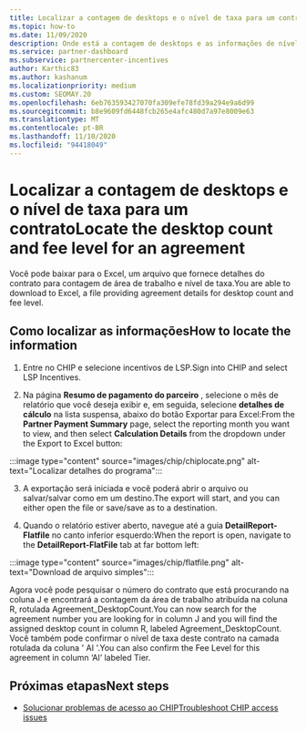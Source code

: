 ```yaml
---
title: Localizar a contagem de desktops e o nível de taxa para um contrato
ms.topic: how-to
ms.date: 11/09/2020
description: Onde está a contagem de desktops e as informações de nível de taxa em CHIP.
ms.service: partner-dashboard
ms.subservice: partnercenter-incentives
author: Karthic83
ms.author: kashanum
ms.localizationpriority: medium
ms.custom: SEOMAY.20
ms.openlocfilehash: 6eb763593427070fa309efe78fd39a294e9a6d99
ms.sourcegitcommit: b8e9609fd6448fcb265e4afc480d7a97e8009e63
ms.translationtype: MT
ms.contentlocale: pt-BR
ms.lasthandoff: 11/10/2020
ms.locfileid: "94418049"
---
```

# <a name="locate-the-desktop-count-and-fee-level-for-an-agreement"></a><span data-ttu-id="d7861-103">Localizar a contagem de desktops e o nível de taxa para um contrato</span><span class="sxs-lookup"><span data-stu-id="d7861-103">Locate the desktop count and fee level for an agreement</span></span>

<span data-ttu-id="d7861-104">Você pode baixar para o Excel, um arquivo que fornece detalhes do contrato para contagem de área de trabalho e nível de taxa.</span><span class="sxs-lookup"><span data-stu-id="d7861-104">You are able to download to Excel, a file providing agreement details for desktop count and fee level.</span></span>

## <a name="how-to-locate-the-information"></a><span data-ttu-id="d7861-105">Como localizar as informações</span><span class="sxs-lookup"><span data-stu-id="d7861-105">How to locate the information</span></span>

1. <span data-ttu-id="d7861-106">Entre no CHIP e selecione incentivos de LSP.</span><span class="sxs-lookup"><span data-stu-id="d7861-106">Sign into CHIP and select LSP Incentives.</span></span>

2. <span data-ttu-id="d7861-107">Na página **Resumo de pagamento do parceiro** , selecione o mês de relatório que você deseja exibir e, em seguida, selecione **detalhes de cálculo** na lista suspensa, abaixo do botão Exportar para Excel:</span><span class="sxs-lookup"><span data-stu-id="d7861-107">From the **Partner Payment Summary** page, select the reporting month you want to view, and then select **Calculation Details** from the dropdown under the Export to Excel button:</span></span>

:::image type="content" source="images/chip/chiplocate.png" alt-text="Localizar detalhes do programa":::

3. <span data-ttu-id="d7861-109">A exportação será iniciada e você poderá abrir o arquivo ou salvar/salvar como em um destino.</span><span class="sxs-lookup"><span data-stu-id="d7861-109">The export will start, and you can either open the file or save/save as to a destination.</span></span>

4. <span data-ttu-id="d7861-110">Quando o relatório estiver aberto, navegue até a guia **DetailReport-Flatfile** no canto inferior esquerdo:</span><span class="sxs-lookup"><span data-stu-id="d7861-110">When the report is open, navigate to the **DetailReport-FlatFile** tab at far bottom left:</span></span>

:::image type="content" source="images/chip/flatfile.png" alt-text="Download de arquivo simples":::

<span data-ttu-id="d7861-112">Agora você pode pesquisar o número do contrato que está procurando na coluna J e encontrará a contagem da área de trabalho atribuída na coluna R, rotulada Agreement_DesktopCount.</span><span class="sxs-lookup"><span data-stu-id="d7861-112">You can now search for the agreement number you are looking for in column J and you will find the assigned desktop count in column R, labeled Agreement_DesktopCount.</span></span> <span data-ttu-id="d7861-113">Você também pode confirmar o nível de taxa deste contrato na camada rotulada da coluna ' AI '.</span><span class="sxs-lookup"><span data-stu-id="d7861-113">You can also confirm the Fee Level for this agreement in column ‘AI’ labeled Tier.</span></span>

## <a name="next-steps"></a><span data-ttu-id="d7861-114">Próximas etapas</span><span class="sxs-lookup"><span data-stu-id="d7861-114">Next steps</span></span>

- [<span data-ttu-id="d7861-115">Solucionar problemas de acesso ao CHIP</span><span class="sxs-lookup"><span data-stu-id="d7861-115">Troubleshoot CHIP access issues</span></span>](chip-access-trouble.md)
